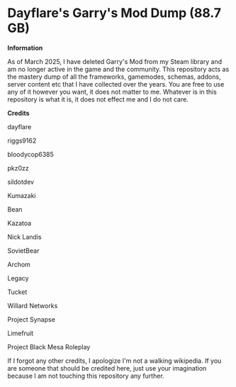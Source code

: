 # Dayflare's Garry's Mod Dump (88.7 GB)

**Information**

As of March 2025, I have deleted Garry's Mod from my Steam library and am no longer active in the game and the community. This repository acts as the mastery dump of all the frameworks, gamemodes, schemas, addons, server content etc that I have collected over the years. You are free to use any of it however you want, it does not matter to me. Whatever is in this repository is what it is, it does not effect me and I do not care.

**Credits**

dayflare

riggs9162

bloodycop6385

pkz0zz

sildotdev

Kumazaki

Bean

Kazatoa

Nick Landis

SovietBear

Archom

Legacy

Tucket

Willard Networks

Project Synapse

Limefruit

Project Black Mesa Roleplay

If I forgot any other credits, I apologize I'm not a walking wikipedia. If you are someone that should be credited here, just use your imagination because I am not touching this repository any further.

